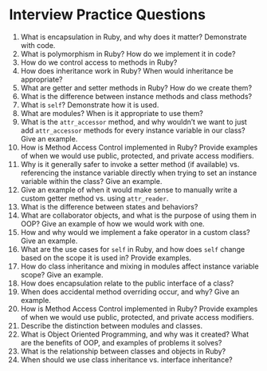 # Interview Practice Questions

1. What is encapsulation in Ruby, and why does it matter? Demonstrate with code.
2. What is polymorphism in Ruby? How do we implement it in code?
3. How do we control access to methods in Ruby?
4. How does inheritance work in Ruby? When would inheritance be appropriate?
5. What are getter and setter methods in Ruby? How do we create them?
6. What is the difference between instance methods and class methods?
7. What is `self`? Demonstrate how it is used.
8. What are modules? When is it appropriate to use them?
9. What is the `attr_accessor` method, and why wouldn’t we want to just add `attr_accessor` methods for every instance variable in our class? Give an example.
10. How is Method Access Control implemented in Ruby? Provide examples of when we would use public, protected, and private access modifiers.
11. Why is it generally safer to invoke a setter method (if available) vs. referencing the instance variable directly when trying to set an instance variable within the class? Give an example.
12. Give an example of when it would make sense to manually write a custom getter method vs. using `attr_reader`.
13. What is the difference between states and behaviors?
14. What are collaborator objects, and what is the purpose of using them in OOP? Give an example of how we would work with one.
15. How and why would we implement a fake operator in a custom class? Give an example.
16. What are the use cases for `self` in Ruby, and how does `self` change based on the scope it is used in? Provide examples.
17. How do class inheritance and mixing in modules affect instance variable scope? Give an example.
18. How does encapsulation relate to the public interface of a class?
19. When does accidental method overriding occur, and why? Give an example.
20. How is Method Access Control implemented in Ruby? Provide examples of when we would use public, protected, and private access modifiers.
21. Describe the distinction between modules and classes.
22. What is Object Oriented Programming, and why was it created? What are the benefits of OOP, and examples of problems it solves?
23. What is the relationship between classes and objects in Ruby?
24. When should we use class inheritance vs. interface inheritance?
